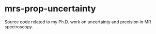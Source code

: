 # mrs-prop-uncertainty
Source code related to my Ph.D. work on uncertainty and precision in MR spectroscopy. 
